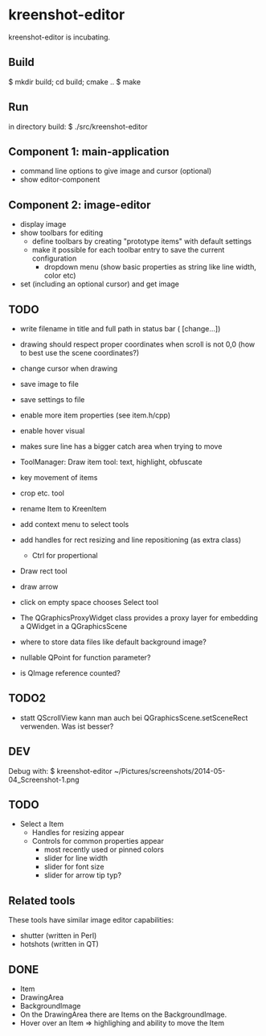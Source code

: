kreenshot-editor
================

kreenshot-editor is incubating.

Build
-----
$ mkdir build; cd build; cmake ..
$ make

Run
---
in directory build:
$ ./src/kreenshot-editor

Component 1: main-application
-----------------------------
- command line options to give image and cursor (optional)
- show editor-component

Component 2: image-editor
-------------------------
- display image
- show toolbars for editing
    - define toolbars by creating "prototype items" with default settings
    - make it possible for each toolbar entry to save the current configuration
        - dropdown menu (show basic properties as string like line width, color etc)
- set (including an optional cursor) and get image

TODO
----
- write filename in title and full path in status bar (<path> [change...])
- drawing should respect proper coordinates when scroll is not 0,0 (how to best use the scene coordinates?)
- change cursor when drawing
- save image to file
- save settings to file
- enable more item properties (see item.h/cpp)
- enable hover visual
- makes sure line has a bigger catch area when trying to move
- ToolManager: Draw item tool: text, highlight, obfuscate
- key movement of items

- crop etc. tool
- rename Item to KreenItem
- add context menu to select tools
- add handles for rect resizing and line repositioning (as extra class)
    - Ctrl for propertional
- Draw rect tool
- draw arrow
- click on empty space chooses Select tool
- The QGraphicsProxyWidget class provides a proxy layer for embedding a QWidget in a QGraphicsScene

- where to store data files like default background image?
- nullable QPoint for function parameter?
- is QImage reference counted?

TODO2
-----
- statt QScrollView kann man auch bei QGraphicsScene.setSceneRect verwenden. Was ist besser?

DEV
---
Debug with: $ kreenshot-editor ~/Pictures/screenshots/2014-05-04_Screenshot-1.png

TODO
----
- Select a Item
  - Handles for resizing appear
  - Controls for common properties appear
     - most recently used or pinned colors
     - slider for line width
     - slider for font size
     - slider for arrow tip typ?

Related tools
-------------
These tools have similar image editor capabilities:
- shutter (written in Perl)
- hotshots (written in QT)

DONE
----
- Item
- DrawingArea
- BackgroundImage
- On the DrawingArea there are Items on the BackgroundImage.
- Hover over an Item => highlighing and ability to move the Item
